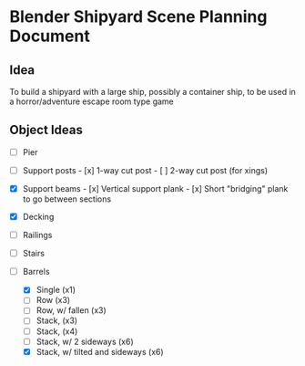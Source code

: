 # Blender Shipyard Scene Planning Document

## Idea

To build a shipyard with a large ship, possibly a container ship, to be used in a horror/adventure escape room type game

## Object Ideas

- [ ]  Pier
  - [ ]  Support posts
    - [x] 1-way cut post
    - [ ] 2-way cut post (for xings)
  - [x]  Support beams
    - [x]  Vertical support plank
    - [x]  Short "bridging" plank to go between sections
  - [x]  Decking
  - [ ]  Railings
  - [ ]  Stairs

- [ ] Barrels
  - [x] Single (x1)
  - [ ] Row (x3)
  - [ ] Row, w/ fallen (x3)
  - [ ] Stack, (x3)
  - [ ] Stack, (x4)
  - [ ] Stack, w/ 2 sideways (x6)
  - [x] Stack, w/ tilted and sideways (x6)